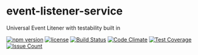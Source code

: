 # event-listener-service
Universal Event Litener with testability built in

[![npm version](https://badge.fury.io/js/event-listener-service.svg)](https://badge.fury.io/js/event-listener-service)
[![license](https://img.shields.io/badge/license-MIT-blue.svg)](https://github.com/NoHomey/event-listener-service)
[![Build Status](https://semaphoreci.com/api/v1/nohomey/event-listener-service/branches/master/badge.svg)](https://semaphoreci.com/nohomey/event-listener-service)
[![Code Climate](https://codeclimate.com/github/NoHomey/event-listener-service/badges/gpa.svg)](https://codeclimate.com/github/NoHomey/event-listener-service)
[![Test Coverage](https://codeclimate.com/github/NoHomey/event-listener-service/badges/coverage.svg)](https://codeclimate.com/github/NoHomey/event-listener-service/coverage)
[![Issue Count](https://codeclimate.com/github/NoHomey/event-listener-service/badges/issue_count.svg)](https://codeclimate.com/github/NoHomey/event-listener-service)
